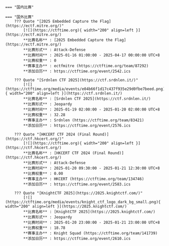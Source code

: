     === "国内比赛"
    
    === "国外比赛"
        ??? Quote "[2025 Embedded Capture the Flag](https://ectf.mitre.org/)"  
            [![](https://ctftime.org){ width="200" align=left }](https://ectf.mitre.org/)  
            **比赛名称** : [2025 Embedded Capture the Flag](https://ectf.mitre.org/)  
            **比赛形式** : Attack-Defense  
            **比赛时间** : 2025-01-16 01:00:00 - 2025-04-17 00:00:00 UTC+8  
            **比赛权重** : 0  
            **赛事主办** : ectfmitre (https://ctftime.org/team/87292)  
            **添加日历** : https://ctftime.org/event/2542.ics  
            
        ??? Quote "[Srdnlen CTF 2025](https://ctf.srdnlen.it/)"  
            [![](https://ctftime.org/media/events/e04b66f1d17c437f935e29d0fbe7beed.png){ width="200" align=left }](https://ctf.srdnlen.it/)  
            **比赛名称** : [Srdnlen CTF 2025](https://ctf.srdnlen.it/)  
            **比赛形式** : Jeopardy  
            **比赛时间** : 2025-01-19 02:00:00 - 2025-01-20 02:00:00 UTC+8  
            **比赛权重** : 32.28  
            **赛事主办** : Srdnlen (https://ctftime.org/team/83421)  
            **添加日历** : https://ctftime.org/event/2576.ics  
            
        ??? Quote "[HKCERT CTF 2024 (Final Round)](https://ctf.hkcert.org/)"  
            [![](https://ctftime.org){ width="200" align=left }](https://ctf.hkcert.org/)  
            **比赛名称** : [HKCERT CTF 2024 (Final Round)](https://ctf.hkcert.org/)  
            **比赛形式** : Attack-Defense  
            **比赛时间** : 2025-01-20 09:30:00 - 2025-01-21 12:30:00 UTC+8  
            **比赛权重** : 0.00  
            **赛事主办** : HKCERT (https://ctftime.org/team/134746)  
            **添加日历** : https://ctftime.org/event/2583.ics  
            
        ??? Quote "[KnightCTF 2025](https://2025.knightctf.com/)"  
            [![](https://ctftime.org/media/events/knight_ctf_logo_dark_bg_small.png){ width="200" align=left }](https://2025.knightctf.com/)  
            **比赛名称** : [KnightCTF 2025](https://2025.knightctf.com/)  
            **比赛形式** : Jeopardy  
            **比赛时间** : 2025-01-20 23:00:00 - 2025-01-21 23:00:00 UTC+8  
            **比赛权重** : 18.78  
            **赛事主办** : Knight Squad (https://ctftime.org/team/141739)  
            **添加日历** : https://ctftime.org/event/2610.ics  
            